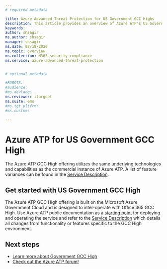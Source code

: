 ```yaml
---
# required metadata

title: Azure Advanced Threat Protection for US Government GCC Highs
description: This article provides an overview of Azure ATP's US Government for GCC High offering.
keywords:
author: shsagir
ms.author: shsagir
manager: shsagir
ms.date: 02/18/2020
ms.topic: overview
ms.collection: M365-security-compliance
ms.service: azure-advanced-threat-protection


# optional metadata

#ROBOTS:
#audience:
#ms.devlang:
ms.reviewer: itargoet
ms.suite: ems
#ms.tgt_pltfrm:
#ms.custom:

---
```



# Azure ATP for US Government GCC High

The Azure ATP GCC High offering utilizes the same underlying technologies and capabilities as the commercial instance of Azure ATP. A list of feature variances can be found in the [Service Description](/enterprise-mobility-security/solutions/ems-azure-atp-govt-service-description).

## Get started with US Government GCC High

The Azure ATP GCC High offering is built on the Microsoft Azure Government Cloud and is designed to inter-operate with Office 365 GCC High. Use Azure ATP public documentation as a [starting point](install-atp-step1.md) for deploying and operating the service and refer to the [Service Description](/enterprise-mobility-security/solutions/ems-azure-atp-govt-service-description) which details all changes from functionality or features specific to the GCC High environment.  

## Next steps

- [Learn more about Government GCC High](/enterprise-mobility-security/solutions/ems-azure-atp-govt-service-description)
- [Check out the Azure ATP forum!](https://aka.ms/azureatpcommunity)
